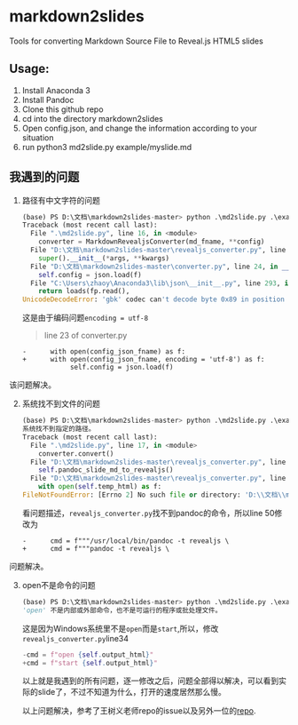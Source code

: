 # markdown2slides
Tools for converting Markdown Source File to Reveal.js HTML5 slides

## Usage:

1. Install Anaconda 3
2. Install Pandoc
3. Clone this github repo
4. cd into the directory markdown2slides
5. Open config.json, and change the information according to your situation
6. run python3 md2slide.py example/myslide.md

## 我遇到的问题

1. 路径有中文字符的问题

    ```python
    (base) PS D:\文档\markdown2slides-master> python .\md2slide.py .\example\myslide.md
    Traceback (most recent call last):
      File ".\md2slide.py", line 16, in <module>
        converter = MarkdownRevealjsConverter(md_fname, **config)
      File "D:\文档\markdown2slides-master\revealjs_converter.py", line 11, in __init__
        super().__init__(*args, **kwargs)
      File "D:\文档\markdown2slides-master\converter.py", line 24, in __init__
        self.config = json.load(f)
      File "C:\Users\zhaoy\Anaconda3\lib\json\__init__.py", line 293, in load
        return loads(fp.read(),
    UnicodeDecodeError: 'gbk' codec can't decode byte 0x89 in position 113: illegal multibyte sequence
    ```

    这是由于编码问题`encoding = utf-8`

    >line 23 of converter.py

    ```
    -      with open(config_json_fname) as f:
    +      with open(config_json_fname, encoding = 'utf-8') as f:
                self.config = json.load(f)
    ```

该问题解决。

2. 系统找不到文件的问题

    ```python
    (base) PS D:\文档\markdown2slides-master> python .\md2slide.py .\example\myslide.md
    系统找不到指定的路径。
    Traceback (most recent call last):
      File ".\md2slide.py", line 17, in <module>
        converter.convert()
      File "D:\文档\markdown2slides-master\revealjs_converter.py", line 25, in convert
        self.pandoc_slide_md_to_revealjs()
      File "D:\文档\markdown2slides-master\revealjs_converter.py", line 59, in pandoc_slide_md_to_revealjs
        with open(self.temp_html) as f:
    FileNotFoundError: [Errno 2] No such file or directory: 'D:\\文档\\markdown2slides-master\\example\\temp.html'
    ```

    看问题描述，`revealjs_converter.py`找不到pandoc的命令，所以line 50修改为

    ```git
    -      cmd = f"""/usr/local/bin/pandoc -t revealjs \
    +      cmd = f"""pandoc -t revealjs \
    ```

问题解决。

3. open不是命令的问题

    ```python
    (base) PS D:\文档\markdown2slides-master> python .\md2slide.py .\example\myslide.md
    'open' 不是内部或外部命令，也不是可运行的程序或批处理文件。
    ```

    这是因为Windows系统里不是`open`而是`start`,所以，修改`revealjs_converter.py`line34

    ```python
    -cmd = f"open {self.output_html}"
    +cmd = f"start {self.output_html}"
    ```

    以上就是我遇到的所有问题，逐一修改之后，问题全部得以解决，可以看到实际的slide了，不过不知道为什么，打开的速度居然那么慢。

    以上问题解决，参考了王树义老师repo的issue以及另外一位的[repo](https://github.com/dumushui/markdown2slides).